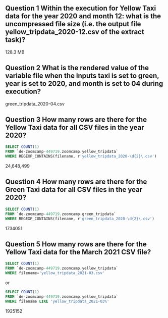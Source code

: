 ## Question 1 Within the execution for Yellow Taxi data for the year 2020 and month 12: what is the uncompressed file size (i.e. the output file yellow_tripdata_2020-12.csv of the extract task)?

128.3 MB

## Question 2 What is the rendered value of the variable file when the inputs taxi is set to green, year is set to 2020, and month is set to 04 during execution?

green_tripdata_2020-04.csv

## Question 3 How many rows are there for the Yellow Taxi data for all CSV files in the year 2020?
```sql
SELECT COUNT(1) 
FROM `de-zoomcamp-449719.zoomcamp.yellow_tripdata` 
WHERE REGEXP_CONTAINS(filename, r'yellow_tripdata_2020-\d{2}\.csv')
```
24,648,499

## Question 4 How many rows are there for the Green Taxi data for all CSV files in the year 2020?
```sql
SELECT COUNT(1) 
FROM `de-zoomcamp-449719.zoomcamp.green_tripdata` 
WHERE REGEXP_CONTAINS(filename, r'green_tripdata_2020-\d{2}\.csv')
```

1734051

## Question 5 How many rows are there for the Yellow Taxi data for the March 2021 CSV file?
```sql
SELECT COUNT(1) 
FROM `de-zoomcamp-449719.zoomcamp.yellow_tripdata` 
WHERE filename='yellow_tripdata_2021-03.csv'
```
or

```sql
SELECT COUNT(1) 
FROM `de-zoomcamp-449719.zoomcamp.yellow_tripdata` 
WHERE filename LIKE 'yellow_tripdata_2021-03%'
```
1925152